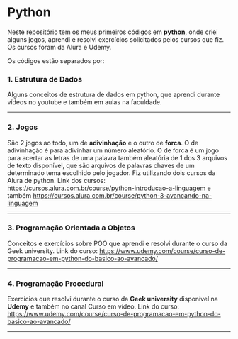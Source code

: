 # Python
Neste repositório tem os meus primeiros códigos em **python**, onde criei alguns jogos, aprendi e resolvi exercícios solicitados pelos cursos que fiz. Os cursos foram da Alura e Udemy.

Os códigos estão separados por:

### 1. Estrutura de Dados
Alguns conceitos de estrutura de dados em python, que aprendi durante vídeos no youtube e também em aulas na faculdade.
***


### 2. Jogos
São 2 jogos ao todo, um de **adivinhação** e o outro de **forca**. O de adivinhação é para adivinhar um número aleatório. O de forca é um jogo para acertar as letras de uma palavra também aleatória de 1 dos 3 arquivos de texto disponível, que são arquivos de palavras chaves de um determinado tema escolhido pelo jogador. Fiz utilizando dois cursos da Alura de python.
Link dos cursos: <https://cursos.alura.com.br/course/python-introducao-a-linguagem> e também <https://cursos.alura.com.br/course/python-3-avancando-na-linguagem>
***


### 3. Programação Orientada a Objetos
Conceitos e exercícios sobre POO que aprendi e resolvi durante o curso da Geek university.
Link do curso: <https://www.udemy.com/course/curso-de-programacao-em-python-do-basico-ao-avancado/>
***


### 4. Programação Procedural
Exercícios que resolvi durante o curso da **Geek university** disponível na **Udemy** e também no canal Curso em vídeo. 
Link do curso: <https://www.udemy.com/course/curso-de-programacao-em-python-do-basico-ao-avancado/>
***
